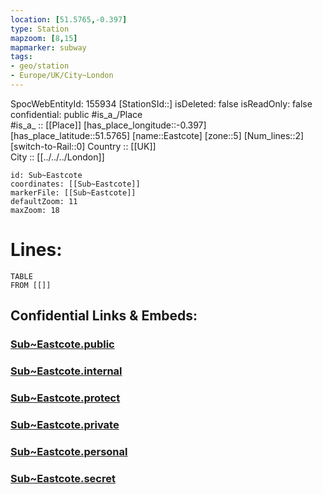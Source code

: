 ```yaml
---
location: [51.5765,-0.397] 
type: Station 
mapzoom: [8,15] 
mapmarker: subway 
tags:
- geo/station
- Europe/UK/City~London
---
```

SpocWebEntityId: 155934
[StationSId::] 
isDeleted: false
isReadOnly: false
confidential: public
#is_a_/Place  
#is_a_ :: [[Place]] 
[has_place_longitude::-0.397] 
[has_place_latitude::51.5765] 
[name::Eastcote] 
[zone::5] 
[Num_lines::2] 
[switch-to-Rail::0] 
Country :: [[UK]]  
City :: [[../../../London]]  


```leaflet
id: Sub~Eastcote
coordinates: [[Sub~Eastcote]] 
markerFile: [[Sub~Eastcote]] 
defaultZoom: 11 
maxZoom: 18
```


# Lines: 
```dataview
TABLE 
FROM [[]] 
```


## Confidential Links & Embeds: 

### [Sub~Eastcote.public](/_public/\Earth\Continent\Europe\Europe~North\UK\England\Regions~England\London,Greater\cities~GreaterLondon\Underground\StationSub~Eastcote.public.md) 

### [Sub~Eastcote.internal](/_internal/\Earth\Continent\Europe\Europe~North\UK\England\Regions~England\London,Greater\cities~GreaterLondon\Underground\StationSub~Eastcote.internal.md) 

### [Sub~Eastcote.protect](/_protect/\Earth\Continent\Europe\Europe~North\UK\England\Regions~England\London,Greater\cities~GreaterLondon\Underground\StationSub~Eastcote.protect.md) 

### [Sub~Eastcote.private](/_private/\Earth\Continent\Europe\Europe~North\UK\England\Regions~England\London,Greater\cities~GreaterLondon\Underground\StationSub~Eastcote.private.md) 

### [Sub~Eastcote.personal](/_personal/\Earth\Continent\Europe\Europe~North\UK\England\Regions~England\London,Greater\cities~GreaterLondon\Underground\StationSub~Eastcote.personal.md) 

### [Sub~Eastcote.secret](/_secret/\Earth\Continent\Europe\Europe~North\UK\England\Regions~England\London,Greater\cities~GreaterLondon\Underground\StationSub~Eastcote.secret.md)

